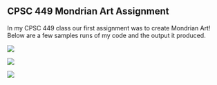 ## CPSC 449 Mondrian Art Assignment

In my CPSC 449 class our first assignment was to create Mondrian Art! Below are a few samples runs of my code and the output it produced.

![](https://lisahynes.github.io/Portfolio/Mondrian01.jpg)

![](https://lisahynes.github.io/Portfolio/Mondrian02.jpg)

![](https://lisahynes.github.io/Portfolio/Mondrian03.jpg)
